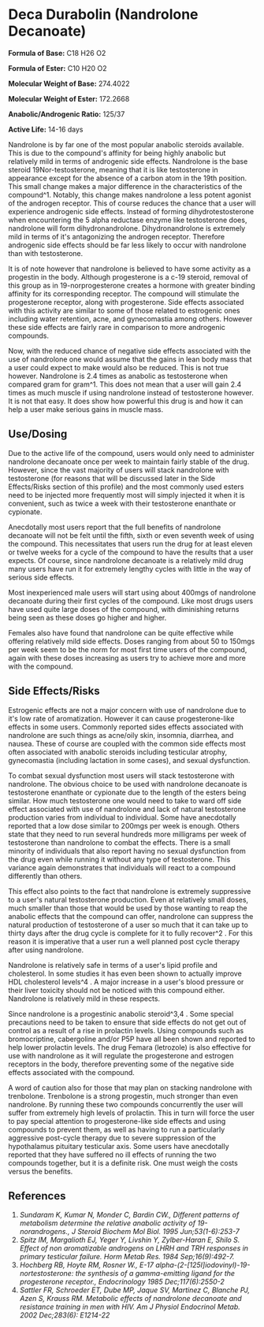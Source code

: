 # Deca Durabolin (Nandrolone Decanoate)

**Formula of Base:** C18 H26 O2

**Formula of Ester:** C10 H20 O2 

**Molecular Weight of Base:** 274.4022

**Molecular Weight of Ester:** 172.2668 

**Anabolic/Androgenic Ratio:** 125/37 

**Active Life:** 14-16 days 

Nandrolone is by far one of the most popular anabolic steroids available. This is due to the compound's affinity for being highly anabolic but relatively mild in terms of androgenic side effects. Nandrolone is the base steroid 19Nor-testosterone, meaning that it is like testosterone in appearance except for the absence of a carbon atom in the 19th position. This small change makes a major difference in the characteristics of the compound^1. Notably, this change makes nandrolone a less potent agonist of the androgen receptor. This of course reduces the chance that a user will experience androgenic side effects. Instead of forming dihydrotestosterone when encountering the 5 alpha reductase enzyme like testosterone does, nandrolone will form dihydronandrolone. Dihydronandrolone is extremely mild in terms of it's antagonizing the androgen receptor. Therefore androgenic side effects should be far less likely to occur with nandrolone than with testosterone.

It is of note however that nandrolone is believed to have some activity as a progestin in the body. Although progesterone is a c-19 steroid, removal of this group as in 19-norprogesterone creates a hormone with greater binding affinity for its corresponding receptor. The compound will stimulate the progesterone receptor, along with progesterone. Side effects associated with this activity are similar to some of those related to estrogenic ones including water retention, acne, and gynecomastia among others. However these side effects are fairly rare in comparison to more androgenic compounds. 

Now, with the reduced chance of negative side effects associated with the use of nandrolone one would assume that the gains in lean body mass that a user could expect to make would also be reduced. This is not true however. Nandrolone is 2.4 times as anabolic as testosterone when compared gram for gram^1. This does not mean that a user will gain 2.4 times as much muscle if using nandrolone instead of testosterone however. It is not that easy. It does show how powerful this drug is and how it can help a user make serious gains in muscle mass.

## Use/Dosing 

Due to the active life of the compound, users would only need to administer nandrolone decanoate once per week to maintain fairly stable of the drug. However, since the vast majority of users will stack nandrolone with testosterone (for reasons that will be discussed later in the Side Effects/Risks section of this profile) and the most commonly used esters need to be injected more frequently most will simply injected it when it is convenient, such as twice a week with their testosterone enanthate or cypionate. 

Anecdotally most users report that the full benefits of nandrolone decanoate will not be felt until the fifth, sixth or even seventh week of using the compound. This necessitates that users run the drug for at least eleven or twelve weeks for a cycle of the compound to have the results that a user expects. Of course, since nandrolone decanoate is a relatively mild drug many users have run it for extremely lengthy cycles with little in the way of serious side effects.

Most inexperienced male users will start using about 400mgs of nandrolone decanoate during their first cycles of the compound. Like most drugs users have used quite large doses of the compound, with diminishing returns being seen as these doses go higher and higher. 

Females also have found that nandrolone can be quite effective while offering relatively mild side effects. Doses ranging from about 50 to 150mgs per week seem to be the norm for most first time users of the compound, again with these doses increasing as users try to achieve more and more with the compound. 

## Side Effects/Risks 

Estrogenic effects are not a major concern with use of nandrolone due to it's low rate of aromatization. However it can cause progesterone-like effects in some users. Commonly reported sides effects associated with nandrolone are such things as acne/oily skin, insomnia, diarrhea, and nausea. These of course are coupled with the common side effects most often associated with anabolic steroids including testicular atrophy, gynecomastia (including lactation in some cases), and sexual dysfunction.

To combat sexual dysfunction most users will stack testosterone with nandrolone. The obvious choice to be used with nandrolone decanoate is testosterone enanthate or cypionate due to the length of the esters being similar. How much testosterone one would need to take to ward off side effect associated with use of nandrolone and lack of natural testosterone production varies from individual to individual. Some have anecdotally reported that a low dose similar to 200mgs per week is enough. Others state that they need to run several hundreds more milligrams per week of testosterone than nandrolone to combat the effects. There is a small minority of individuals that also report having no sexual dysfunction from the drug even while running it without any type of testosterone. This variance again demonstrates that individuals will react to a compound differently than others.

This effect also points to the fact that nandrolone is extremely suppressive to a user's natural testosterone production. Even at relatively small doses, much smaller than those that would be used by those wanting to reap the anabolic effects that the compound can offer, nandrolone can suppress the natural production of testosterone of a user so much that it can take up to thirty days after the drug cycle is complete for it to fully recover^2 . For this reason it is imperative that a user run a well planned post cycle therapy after using nandrolone. 

Nandrolone is relatively safe in terms of a user's lipid profile and cholesterol. In some studies it has even been shown to actually improve HDL cholesterol levels^4 . A major increase in a user's blood pressure or their liver toxicity should not be noticed with this compound either. Nandrolone is relatively mild in these respects.

Since nandrolone is a progestinic anabolic steroid^3,4 . Some special precautions need to be taken to ensure that side effects do not get out of control as a result of a rise in prolactin levels. Using compounds such as bromocriptine, cabergoline and/or P5P have all been shown and reported to help lower prolactin levels. The drug Femara (letrozole) is also effective for use with nandrolone as it will regulate the progesterone and estrogen receptors in the body, therefore preventing some of the negative side effects associated with the compound.

A word of caution also for those that may plan on stacking nandrolone with trenbolone. Trenbolone is a strong progestin, much stronger than even nandrolone. By running these two compounds concurrently the user will suffer from extremely high levels of prolactin. This in turn will force the user to pay special attention to progesterone-like side effects and using compounds to prevent them, as well as having to run a particularly aggressive post-cycle therapy due to severe suppression of the hypothalamus pituitary testicular axis. Some users have anecdotally reported that they have suffered no ill effects of running the two compounds together, but it is a definite risk. One must weigh the costs versus the benefits.

## References 

1. *Sundaram K, Kumar N, Monder C, Bardin CW., Different patterns of metabolism determine the relative anabolic activity of 19-norandrogens., J Steroid Biochem Mol Biol. 1995 Jun;53(1-6):253-7*
2. *Spitz IM, Margalioth EJ, Yeger Y, Livshin Y, Zylber-Haran E, Shilo S. Effect of non aromatizable androgens on LHRH and TRH responses in primary testicular failure. Horm Metab Res. 1984 Sep;16(9):492-7.*
3. *Hochberg RB, Hoyte RM, Rosner W., E-17 alpha-(2-[125I]iodovinyl)-19-nortestosterone: the synthesis of a gamma-emitting ligand for the progesterone receptor., Endocrinology 1985 Dec;117(6):2550-2*
4. *Sattler FR, Schroeder ET, Dube MP, Jaque SV, Martinez C, Blanche PJ, Azen S, Krauss RM. Metabolic effects of nandrolone decanoate and resistance training in men with HIV. Am J Physiol Endocrinol Metab. 2002 Dec;283(6): E1214-22*